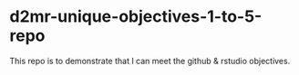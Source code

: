 # d2mr-unique-objectives-1-to-5-repo
This repo is to demonstrate that I can meet the github &amp; rstudio objectives.
